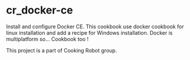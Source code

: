 # cr_docker-ce

Install and configure Docker CE. This cookbook use docker cookbook for linux installation and add a recipe for Windows installation. Docker is multiplatform so... Cookbook too !

This project is a part of Cooking Robot group.

